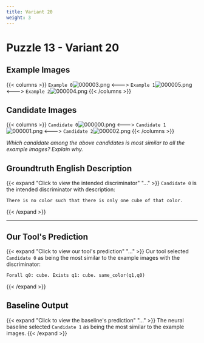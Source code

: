 ```yaml
---
title: Variant 20
weight: 3
---
```


# Puzzle 13 - Variant 20

## Example Images
{{< columns >}}
`Example 0`![000003.png](/clevr-variants/breaking/fovariant-20/render/images/CLEVR_val_000003.png)
<--->
`Example 1`![000005.png](/clevr-variants/breaking/fovariant-20/render/images/CLEVR_val_000005.png)
<--->
`Example 2`![000004.png](/clevr-variants/breaking/fovariant-20/render/images/CLEVR_val_000004.png)
{{< /columns >}}

## Candidate Images
{{< columns >}}
`Candidate 0`![000000.png](/clevr-variants/breaking/fovariant-20/render/images/CLEVR_val_000000.png)
<--->
`Candidate 1`![000001.png](/clevr-variants/breaking/fovariant-20/render/images/CLEVR_val_000001.png)
<--->
`Candidate 2`![000002.png](/clevr-variants/breaking/fovariant-20/render/images/CLEVR_val_000002.png)
{{< /columns >}}

*Which candidate among the above candidates is most similar to all the example images? Explain why.*

## Groundtruth English Description

{{< expand "Click to view the intended discriminator" "..." >}}
`Candidate 0` is the intended discriminator with description:
```plaintext 
There is no color such that there is only one cube of that color.
```
{{< /expand >}}

---



## Our Tool's Prediction

{{< expand "Click to view our tool's prediction" "..." >}}
Our tool selected `Candidate 0` as being the most similar to the example images with the discriminator:
```plaintext
Forall q0: cube. Exists q1: cube. same_color(q1,q0)
```
{{< /expand >}}



## Baseline Output

{{< expand "Click to view the baseline's prediction" "..." >}}
The neural baseline selected `Candidate 1` as being the most similar to the example images.
{{< /expand >}}

